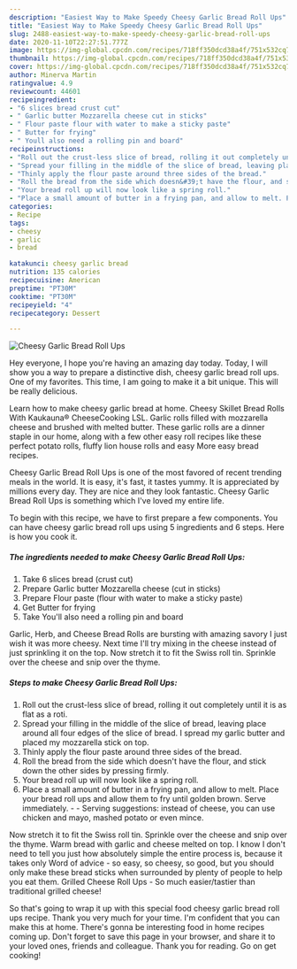 ```yaml
---
description: "Easiest Way to Make Speedy Cheesy Garlic Bread Roll Ups"
title: "Easiest Way to Make Speedy Cheesy Garlic Bread Roll Ups"
slug: 2488-easiest-way-to-make-speedy-cheesy-garlic-bread-roll-ups
date: 2020-11-10T22:27:51.777Z
image: https://img-global.cpcdn.com/recipes/718ff350dcd38a4f/751x532cq70/cheesy-garlic-bread-roll-ups-recipe-main-photo.jpg
thumbnail: https://img-global.cpcdn.com/recipes/718ff350dcd38a4f/751x532cq70/cheesy-garlic-bread-roll-ups-recipe-main-photo.jpg
cover: https://img-global.cpcdn.com/recipes/718ff350dcd38a4f/751x532cq70/cheesy-garlic-bread-roll-ups-recipe-main-photo.jpg
author: Minerva Martin
ratingvalue: 4.9
reviewcount: 44601
recipeingredient:
- "6 slices bread crust cut"
- " Garlic butter Mozzarella cheese cut in sticks"
- " Flour paste flour with water to make a sticky paste"
- " Butter for frying"
- " Youll also need a rolling pin and board"
recipeinstructions:
- "Roll out the crust-less slice of bread, rolling it out completely until it is as flat as a roti."
- "Spread your filling in the middle of the slice of bread, leaving place around all four edges of the slice of bread. I spread my garlic butter and placed my mozzarella stick on top."
- "Thinly apply the flour paste around three sides of the bread."
- "Roll the bread from the side which doesn&#39;t have the flour, and stick down the other sides by pressing firmly."
- "Your bread roll up will now look like a spring roll."
- "Place a small amount of butter in a frying pan, and allow to melt. Place your bread roll ups and allow them to fry until golden brown. Serve immediately.   Serving suggestions: instead of cheese, you can use chicken and mayo, mashed potato or even mince."
categories:
- Recipe
tags:
- cheesy
- garlic
- bread

katakunci: cheesy garlic bread 
nutrition: 135 calories
recipecuisine: American
preptime: "PT30M"
cooktime: "PT30M"
recipeyield: "4"
recipecategory: Dessert

---
```



![Cheesy Garlic Bread Roll Ups](https://img-global.cpcdn.com/recipes/718ff350dcd38a4f/751x532cq70/cheesy-garlic-bread-roll-ups-recipe-main-photo.jpg)

Hey everyone, I hope you're having an amazing day today. Today, I will show you a way to prepare a distinctive dish, cheesy garlic bread roll ups. One of my favorites. This time, I am going to make it a bit unique. This will be really delicious.

Learn how to make cheesy garlic bread at home. Cheesy Skillet Bread Rolls With Kaukauna® CheeseCooking LSL. Garlic rolls filled with mozzarella cheese and brushed with melted butter. These garlic rolls are a dinner staple in our home, along with a few other easy roll recipes like these perfect potato rolls, fluffy lion house rolls and easy More easy bread recipes.

Cheesy Garlic Bread Roll Ups is one of the most favored of recent trending meals in the world. It is easy, it's fast, it tastes yummy. It is appreciated by millions every day. They are nice and they look fantastic. Cheesy Garlic Bread Roll Ups is something which I've loved my entire life.


To begin with this recipe, we have to first prepare a few components. You can have cheesy garlic bread roll ups using 5 ingredients and 6 steps. Here is how you cook it.

<!--inarticleads1-->

##### The ingredients needed to make Cheesy Garlic Bread Roll Ups:

1. Take 6 slices bread (crust cut)
1. Prepare  Garlic butter Mozzarella cheese (cut in sticks)
1. Prepare  Flour paste (flour with water to make a sticky paste)
1. Get  Butter for frying
1. Take  You&#39;ll also need a rolling pin and board


Garlic, Herb, and Cheese Bread Rolls are bursting with amazing savory I just wish it was more cheesy. Next time I&#39;ll try mixing in the cheese instead of just sprinkling it on the top. Now stretch it to fit the Swiss roll tin. Sprinkle over the cheese and snip over the thyme. 

<!--inarticleads2-->

##### Steps to make Cheesy Garlic Bread Roll Ups:

1. Roll out the crust-less slice of bread, rolling it out completely until it is as flat as a roti.
1. Spread your filling in the middle of the slice of bread, leaving place around all four edges of the slice of bread. I spread my garlic butter and placed my mozzarella stick on top.
1. Thinly apply the flour paste around three sides of the bread.
1. Roll the bread from the side which doesn&#39;t have the flour, and stick down the other sides by pressing firmly.
1. Your bread roll up will now look like a spring roll.
1. Place a small amount of butter in a frying pan, and allow to melt. Place your bread roll ups and allow them to fry until golden brown. Serve immediately.  -  - Serving suggestions: instead of cheese, you can use chicken and mayo, mashed potato or even mince.


Now stretch it to fit the Swiss roll tin. Sprinkle over the cheese and snip over the thyme. Warm bread with garlic and cheese melted on top. I know I don&#39;t need to tell you just how absolutely simple the entire process is, because it takes only Word of advice - so easy, so cheesy, so good, but you should only make these bread sticks when surrounded by plenty of people to help you eat them. Grilled Cheese Roll Ups - So much easier/tastier than traditional grilled cheese! 

So that's going to wrap it up with this special food cheesy garlic bread roll ups recipe. Thank you very much for your time. I'm confident that you can make this at home. There's gonna be interesting food in home recipes coming up. Don't forget to save this page in your browser, and share it to your loved ones, friends and colleague. Thank you for reading. Go on get cooking!

